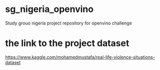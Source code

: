 # sg_nigeria_openvino
Study grouo nigeria project repository for openvino challenge
# the link to the project dataset
https://www.kaggle.com/mohamedmustafa/real-life-violence-situations-dataset

